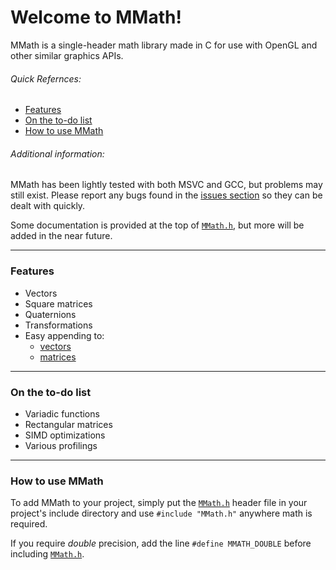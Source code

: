# Welcome to MMath!
MMath is a single-header math library made in C for use with OpenGL and other similar graphics APIs.

###### Quick Refernces:
- [Features](#Features)
- [On the to-do list](#On-the-to-do-list)
- [How to use MMath](#How-to-use-MMath)

###### Additional information:

MMath has been lightly tested with both MSVC and GCC, but problems may still exist. Please report any bugs found in the [issues section](https://github.com/8bitslime/MMath/issues) so they can be dealt with quickly.

Some documentation is provided at the top of [`MMath.h`](./MMath.h), but more will be added in the near future.

---

### Features
- Vectors
- Square matrices
- Quaternions
- Transformations
- Easy appending to:
	- [vectors](https://github.com/8bitslime/MMath/blob/master/MMath.h#L29)
    - [matrices](https://github.com/8bitslime/MMath/blob/master/MMath.h#L48)

---

### On the to-do list
- Variadic functions
- Rectangular matrices
- SIMD optimizations
- Various profilings

---

### How to use MMath
To add MMath to your project, simply put the [`MMath.h`](./MMath.h) header file in your project's include directory and use `#include "MMath.h"` anywhere math is required.

If you require *double* precision, add the line `#define MMATH_DOUBLE` before including [`MMath.h`](./MMath.h).
